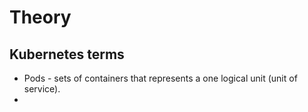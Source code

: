 # Theory

## Kubernetes terms
- Pods - sets of containers that represents a one logical unit (unit of service).
- 